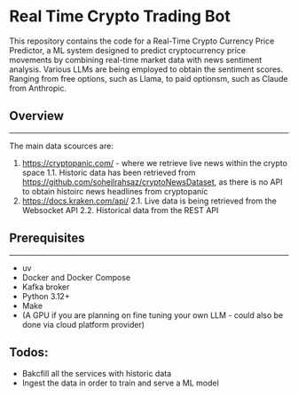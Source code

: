 # Real Time Crypto Trading Bot

This repository contains the code for a Real-Time Crypto Currency Price Predictor, a ML system designed to predict cryptocurrency price movements by combining real-time market data with news sentiment analysis. Various LLMs are being employed to obtain the sentiment scores. Ranging from free options, such as Llama, to paid optionsm, such as Claude from Anthropic. 


## Overview
--------------------------------------------------------------------------------------------------------------------------------------------------------------------------------------------

The main data scources are:

1. https://cryptopanic.com/ - where we retrieve live news within the crypto space
    1.1. Historic data has been retrieved from https://github.com/soheilrahsaz/cryptoNewsDataset, as there is no API to obtain histoirc news headlines from cryptopanic
2. https://docs.kraken.com/api/
    2.1. Live data is being retrieved from the Websocket API
    2.2. Historical data from the REST API

## Prerequisites
--------------------------------------------------------------------------------------------------------------------------------------------------------------------------------------------
- uv 
- Docker and Docker Compose
- Kafka broker
- Python 3.12+
- Make
- (A GPU if you are planning on fine tuning your own LLM - could also be done via cloud platform provider)

## Todos: 
- Bakcfill all the services with historic data
- Ingest the data in order to train and serve a ML model